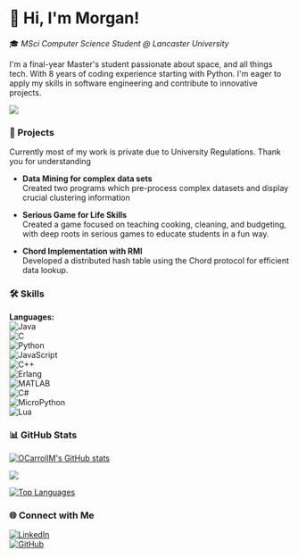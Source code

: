 👋 **Hi, I'm Morgan!**  
==================================
🎓 *MSci Computer Science Student @ Lancaster University*

I'm a final-year Master's student passionate about space, and all things tech. With 8 years of coding experience starting with Python. I'm eager to apply my skills in software engineering and contribute to innovative projects.

<a href="https://www.github.com/OCarrollM" target="_blank" rel="noreferrer"><img
src="https://img.shields.io/github/followers/OCarrollM?logo=github&style=for-the-badge&color=f97316&labelColor=000000" /></a>

### 🚀 Projects
 Currently most of my work is private due to University Regulations. Thank you for understanding
 

- **Data Mining for complex data sets**  
  Created two programs which pre-process complex datasets and display crucial clustering information

- **Serious Game for Life Skills**  
  Created a game focused on teaching cooking, cleaning, and budgeting, with deep roots in serious games to educate students in a fun way.

- **Chord Implementation with RMI**  
  Developed a distributed hash table using the Chord protocol for efficient data lookup.


### 🛠️ Skills

**Languages:**  
![Java](https://img.shields.io/badge/Java-007396?style=flat&logo=java&logoColor=white)  
![C](https://img.shields.io/badge/C-00599C?style=flat&logo=c&logoColor=white)  
![Python](https://img.shields.io/badge/Python-3776AB?style=flat&logo=python&logoColor=white)  
![JavaScript](https://img.shields.io/badge/JavaScript-323330?style=flat&logo=javascript&logoColor=F7DF1E)  
![C++](https://img.shields.io/badge/C++-00599C?style=flat&logo=c%2B%2B&logoColor=white)  
![Erlang](https://img.shields.io/badge/Erlang-A90533?style=flat&logo=erlang&logoColor=white)  
![MATLAB](https://img.shields.io/badge/MATLAB-0076A8?style=flat&logo=mathworks&logoColor=white)  
![C#](https://img.shields.io/badge/C%23-239120?style=flat&logo=csharp&logoColor=white)  
![MicroPython](https://img.shields.io/badge/MicroPython-2C2C2C?style=flat&logo=micropython&logoColor=white)  
![Lua](https://img.shields.io/badge/Lua-2C2D72?style=flat&logo=lua&logoColor=white)

### 📊 GitHub Stats

<a href="http://www.github.com/OCarrollM"><img src="https://github-readme-stats.vercel.app/api?username=OCarrollM&show_icons=true&hide=prs,issues,contribs&title_color=3382ed&text_color=ffffff&icon_color=f97316&bg_color=000000&hide_border=true&show_icons=true" alt="OCarrollM's GitHub stats" /></a>

<a href="http://www.github.com/OCarrollM"><img src="https://github-readme-streak-stats.herokuapp.com/?user=OCarrollM&stroke=ffffff&background=000000&ring=3382ed&fire=3382ed&currStreakNum=ffffff&currStreakLabel=3382ed&sideNums=ffffff&sideLabels=ffffff&dates=ffffff&hide_border=true" /></a>

<a href="https://github.com/OCarrollM" align="left"><img src="https://github-readme-stats.vercel.app/api/top-langs/?username=OCarrollM&langs_count=10&title_color=3382ed&text_color=ffffff&icon_color=f97316&bg_color=000000&hide_border=true&locale=en&custom_title=Top%20%Languages" alt="Top Languages" /></a>

### 🌐 Connect with Me

[![LinkedIn](https://img.shields.io/badge/LinkedIn-0A66C2?style=flat&logo=linkedin&logoColor=white)](https://linkedin.com/in/morganocarroll)  
[![GitHub](https://img.shields.io/badge/GitHub-181717?style=flat&logo=github&logoColor=white)](https://github.com/OCarrollM)  

